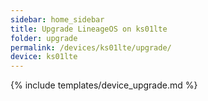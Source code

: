 ```yaml
---
sidebar: home_sidebar
title: Upgrade LineageOS on ks01lte
folder: upgrade
permalink: /devices/ks01lte/upgrade/
device: ks01lte
---
```

{% include templates/device_upgrade.md %}
